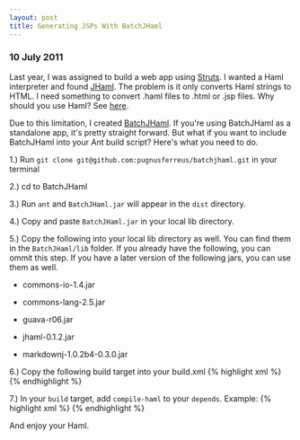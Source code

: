 ```yaml
---
layout: post
title: Generating JSPs With BatchJHaml
---
```


<h3>10 July 2011</h3>

Last year, I was assigned to build a web app using <a href="http://struts.apache.org/">Struts</a>.
I wanted a Haml interpreter and found <a href="https://github.com/raymyers/JHaml">JHaml</a>.
The problem is it only converts Haml strings to HTML. I need something to convert .haml files to .html or .jsp files.
Why should you use Haml? See <a href="http://haml-lang.com/">here</a>.

Due to this limitation, I created <a href="https://github.com/pugnusferreus/batchjhaml">BatchJHaml</a>.
If you're using BatchJHaml as a standalone app, it's pretty straight forward. 
But what if you want to include BatchJHaml into your Ant build script?
Here's what you need to do.

1.) Run `git clone git@github.com:pugnusferreus/batchjhaml.git` in your terminal

2.) cd to BatchJHaml

3.) Run `ant` and `BatchJHaml.jar` will appear in the `dist` directory.

4.) Copy and paste `BatchJHaml.jar` in your local lib directory.

5.) Copy the following into your local lib directory as well. You can find them in the `BatchJHaml/lib` folder.
If you already have the following, you can ommit this step.
If you have a later version of the following jars, you can use them as well.

- commons-io-1.4.jar

- commons-lang-2.5.jar

- guava-r06.jar

- jhaml-0.1.2.jar

- markdownj-1.0.2b4-0.3.0.jar

6.) Copy the following build target into your build.xml
{% highlight xml %}
<target name="compile-haml">
  <echo message="Converting haml files into jsp ..." />
  <java fork="true" classname="com.progriff.jhaml.BatchJHaml">
    <classpath>
      <fileset dir="${library.home}">
        <include name="**/commons-io-*.jar" />
        <include name="**/commons-lang-*.jar" />
        <include name="**/guava-*.jar" />
        <include name="**/jhaml-*.jar" />
        <include name="**/markdownj-*.jar" />
      </fileset>
      <path location="${library.home}/BatchJHaml.jar"/>
    </classpath>
    <arg value="~/YourProject/haml"/>
    <arg value="~/YourProject/haml/layouts"/>
    <arg value="~/YourProject/jsp"/>
    <arg value="jsp"/>
    <arg value="~/YourProject/javascripts"/>
    <arg value="~/YourProject/stylesheets"/>
  </java>
</target>
{% endhighlight %}

7.) In your `build` target, add `compile-haml` to your `depends`. Example:
{% highlight xml %}
<target name="build" depends="clean, prepare,compile, compile-haml">
{% endhighlight %}

And enjoy your Haml.
